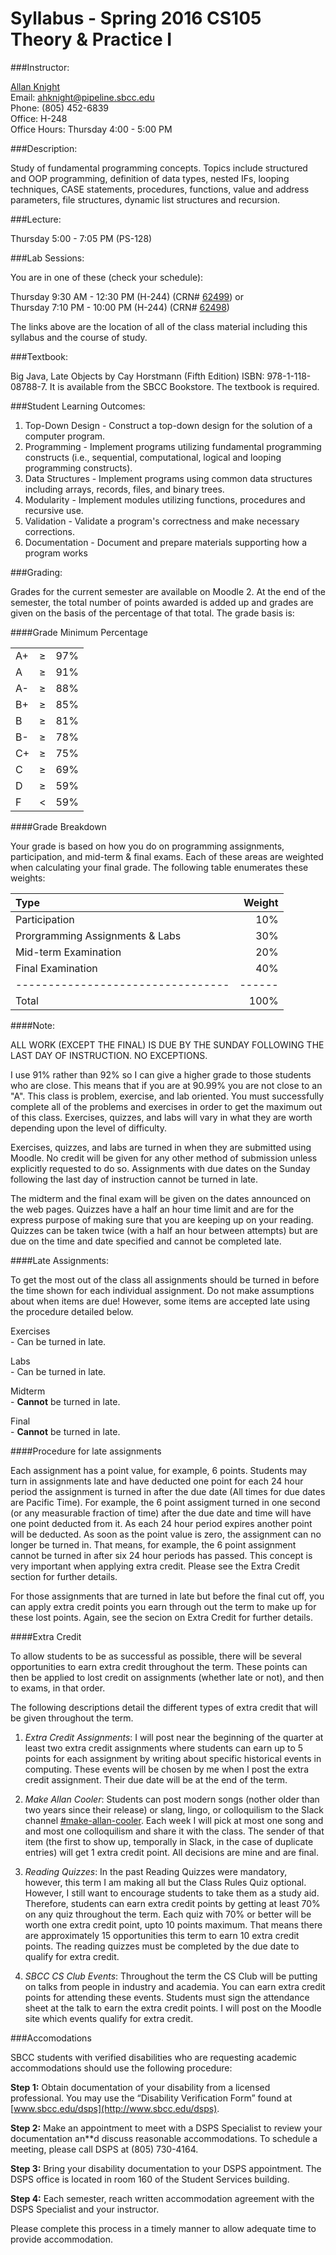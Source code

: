 # Syllabus - Spring 2016 CS105 Theory & Practice I

###Instructor:

[Allan Knight](https://www.linkedin.com/in/allanknight)  
Email: [ahknight@pipeline.sbcc.edu](mailto:ahknight@pipeline.sbcc.edu)  
Phone: (805) 452-6839  
Office: H-248  
Office Hours: Thursday 4:00 - 5:00 PM

###Description:  

Study of fundamental programming concepts. Topics include structured and OOP programming, definition of data types, nested IFs, looping techniques, CASE statements, procedures, functions, value and address parameters, file structures, dynamic list structures and recursion.

###Lecture:

Thursday 5:00 - 7:05 PM (PS-128)

###Lab Sessions:

You are in one of these (check your schedule):

Thursday 9:30 AM - 12:30 PM (H-244) (CRN# [62499](http://moodle2.sbcc.edu/course/view.php?id=49164)) or  
Thursday 7:10 PM - 10:00 PM (H-244) (CRN# [62498](http://moodle2.sbcc.edu/course/view.php?id=49163)) 

The links above are the location of all of the class material including this syllabus and the course of study.

###Textbook: 

Big Java, Late Objects by Cay Horstmann (Fifth Edition) ISBN: 978-1-118-08788-7. It is available from the SBCC Bookstore. The textbook is required.

###Student Learning Outcomes:

1. Top-Down Design - Construct a top-down design for the solution of a computer program.
2. Programming - Implement programs utilizing fundamental programming constructs (i.e., sequential, computational, logical and looping programming constructs).
3. Data Structures - Implement programs using common data structures including arrays, records, files, and binary trees.
4. Modularity - Implement modules utilizing functions, procedures and recursive use.
5. Validation - Validate a program's correctness and make necessary corrections.
6. Documentation - Document and prepare materials supporting how a program works

###Grading:

Grades for the current semester are available on Moodle 2. At the end of the semester, the total number of points awarded is added up and grades are given on the basis of the percentage of that total. The grade basis is:

####Grade
Minimum Percentage

|   |   |   |
|:--|:-:|--:| 
|A+ | ≥ |97%|  
|A  | ≥ |91%|
|A- | ≥ |88%|
|B+ | ≥ |85%| 
|B  | ≥ |81%|
|B- | ≥ |78%|
|C+ | ≥ |75%|
|C  | ≥ |69%|
|D  | ≥ |59%|
|F  | < |59%|

####Grade Breakdown

Your grade is based on how you do on programming assignments, participation, and mid-term & final exams. Each of these areas are weighted when calculating your final grade. The following table enumerates these weights:

|Type                             |Weight|
|:--------------------------------|-----:|
| Participation                   |  10% |
| Prorgramming Assignments & Labs |  30% |
| Mid-term Examination            |  20% |
| Final Examination               |  40% |
|---------------------------------|------|
|Total                            | 100% | 

####Note:

ALL WORK (EXCEPT THE FINAL) IS DUE BY THE SUNDAY FOLLOWING THE LAST DAY OF INSTRUCTION. NO EXCEPTIONS.

I use 91% rather than 92% so I can give a higher grade to those students who are close. This means that if you are at 90.99% you are not close to an "A".
This class is problem, exercise, and lab oriented. You must successfully complete all of the problems and exercises in order to get the maximum out of this class.
Exercises, quizzes, and labs will vary in what they are worth depending upon the level of difficulty.

Exercises, quizzes, and labs are turned in when they are submitted using Moodle. No credit will be given for any other method of submission unless explicitly requested to do so.
Assignments with due dates on the Sunday following the last day of instruction cannot be turned in late.

The midterm and the final exam will be given on the dates announced on the web pages.
Quizzes have a half an hour time limit and are for the express purpose of making sure that you are keeping up on your reading. Quizzes can be taken twice (with a half an hour between attempts) but are due on the time and date specified and cannot be completed late.

####Late Assignments:

To get the most out of the class all assignments should be turned in before the time shown for each individual assignment. Do not make assumptions about when items are due! However, some items are accepted late using the procedure detailed below.

Exercises  
	-  Can be turned in late.

Labs  
	-  Can be turned in late.

Midterm  
	-  **Cannot** be turned in late.

Final  
	-  **Cannot** be turned in late.

####Procedure for late assignments

Each assignment has a point value, for example, 6 points. Students may turn in assignments late and have deducted one point for each 24 hour period the assignment is turned in after the due date (All times for due dates are Pacific Time). For example, the 6 point assigment turned in one second (or any measurable fraction of time) after the due date and time will have one point deducted from it. As each 24 hour period expires another point will be deducted. As soon as the point value is zero, the assignment can no longer be turned in. That means, for example, the 6 point assignment cannot be turned in after six 24 hour periods has passed. This concept is very important when applying extra credit. Please see the Extra Credit section for further details.

For those assignments that are turned in late but before the final cut off, you can apply extra credit points you earn through out the term to make up for these lost points. Again, see the secion on Extra Credit for further details.

####Extra Credit

To allow students to be as successful as possible, there will be several opportunities to earn extra credit throughout the term. These points can then be applied to lost credit on assignments (whether late or not), and then to exams, in that order.

The following descriptions detail the different types of extra credit that will be given throughout the term.

1. _Extra Credit Assignments_: I will post near the beginning of the quarter at least two extra credit assignments where students can earn up to 5 points for each assignment by writing about specific historical events in computing. These events will be chosen by me when I post the extra credit assignment. Their due date will be at the end of the term.

2. _Make Allan Cooler_: Students can post modern songs (nother older than two years since their release) or slang, lingo, or colloquilism to the Slack channel [#make-allan-cooler](https://sbcc-cs105-s2016.slack.com/archives/make-allan-cooler). Each week I will pick at most one song and and most one colloquilism and share it with the class. The sender of that item (the first to show up, temporally in Slack, in the case of duplicate entries) will get 1 extra credit point. All decisions are mine and are final.

3. _Reading Quizzes_: In the past Reading Quizzes were mandatory, however, this term I am making all but the Class Rules Quiz optional. However, I still want to encourage students to take them as a study aid. Therefore, students can earn extra credit points by getting at least 70% on any quiz throughout the term. Each quiz with 70% or better will be worth one extra credit point, upto 10 points maximum. That means there are approximately 15 opportunities this term to earn 10 extra credit points. The reading quizzes must be completed by the due date to qualify for extra credit.

4. _SBCC CS Club Events_: Throughout the term the CS Club will be putting on talks from people in industry and academia. You can earn extra credit points for attending these events. Students must sign the attendance sheet at the talk to earn the extra credit points. I will post on the Moodle site which events qualify for extra credit.

###Accomodations

SBCC students with verified disabilities who are requesting academic accommodations should use the following procedure:

**Step 1:** Obtain documentation of your disability from a licensed professional. You may use the “Disability Verification Form” found at [www.sbcc.edu/dsps](http://www.sbcc.edu/dsps).

**Step 2:** Make an appointment to meet with a DSPS Specialist to review your documentation an**d discuss reasonable accommodations. To schedule a meeting, please call DSPS at (805) 730-4164.

**Step 3:** Bring your disability documentation to your DSPS appointment. The DSPS office is located in room 160 of the Student Services building.

**Step 4:** Each semester, reach written accommodation agreement with the DSPS Specialist and your instructor.

Please complete this process in a timely manner to allow adequate time to provide accommodation.
